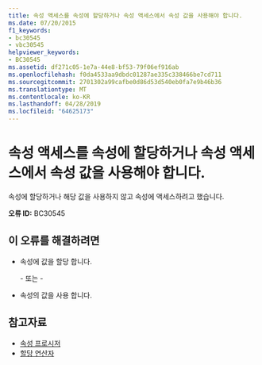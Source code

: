 ```yaml
---
title: 속성 액세스를 속성에 할당하거나 속성 액세스에서 속성 값을 사용해야 합니다.
ms.date: 07/20/2015
f1_keywords:
- bc30545
- vbc30545
helpviewer_keywords:
- BC30545
ms.assetid: df271c05-1e7a-44e8-bf53-79f06ef916ab
ms.openlocfilehash: f0da4533aa9dbdc01287ae335c338466be7cd711
ms.sourcegitcommit: 2701302a99cafbe0d86d53d540eb0fa7e9b46b36
ms.translationtype: MT
ms.contentlocale: ko-KR
ms.lasthandoff: 04/28/2019
ms.locfileid: "64625173"
---
```

# <a name="property-access-must-assign-to-the-property-or-use-its-value"></a>속성 액세스를 속성에 할당하거나 속성 액세스에서 속성 값을 사용해야 합니다.
속성에 할당하거나 해당 값을 사용하지 않고 속성에 액세스하려고 했습니다.
  
 **오류 ID:** BC30545  
  
## <a name="to-correct-this-error"></a>이 오류를 해결하려면  
  
- 속성에 값을 할당 합니다.  
  
     \- 또는 -  
  
- 속성의 값을 사용 합니다.  
  
## <a name="see-also"></a>참고자료

- [속성 프로시저](../../visual-basic/programming-guide/language-features/procedures/property-procedures.md)
- [할당 연산자](../../visual-basic/language-reference/operators/assignment-operators.md)
